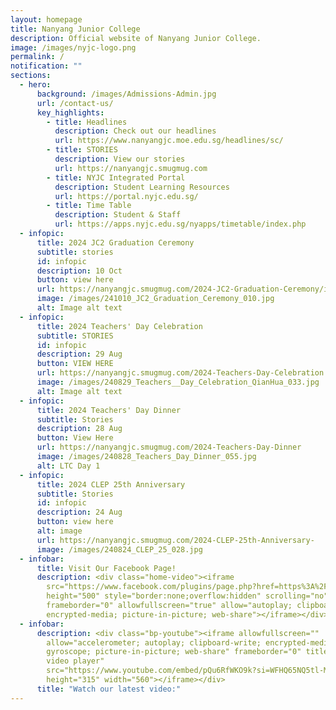 ```yaml
---
layout: homepage
title: Nanyang Junior College
description: Official website of Nanyang Junior College.
image: /images/nyjc-logo.png
permalink: /
notification: ""
sections:
  - hero:
      background: /images/Admissions-Admin.jpg
      url: /contact-us/
      key_highlights:
        - title: Headlines
          description: Check out our headlines
          url: https://www.nanyangjc.moe.edu.sg/headlines/sc/
        - title: STORIES
          description: View our stories
          url: https://nanyangjc.smugmug.com
        - title: NYJC Integrated Portal
          description: Student Learning Resources
          url: https://portal.nyjc.edu.sg/
        - title: Time Table
          description: Student & Staff
          url: https://apps.nyjc.edu.sg/nyapps/timetable/index.php
  - infopic:
      title: 2024 JC2 Graduation Ceremony
      subtitle: stories
      id: infopic
      description: 10 Oct
      button: view here
      url: https://nanyangjc.smugmug.com/2024-JC2-Graduation-Ceremony/i-zThhPBp/A
      image: /images/241010_JC2_Graduation_Ceremony_010.jpg
      alt: Image alt text
  - infopic:
      title: 2024 Teachers' Day Celebration
      subtitle: STORIES
      id: infopic
      description: 29 Aug
      button: VIEW HERE
      url: https://nanyangjc.smugmug.com/2024-Teachers-Day-Celebration
      image: /images/240829_Teachers__Day_Celebration_QianHua_033.jpg
      alt: Image alt text
  - infopic:
      title: 2024 Teachers' Day Dinner
      subtitle: Stories
      description: 28 Aug
      button: View Here
      url: https://nanyangjc.smugmug.com/2024-Teachers-Day-Dinner
      image: /images/240828_Teachers_Day_Dinner_055.jpg
      alt: LTC Day 1
  - infopic:
      title: 2024 CLEP 25th Anniversary
      subtitle: Stories
      id: infopic
      description: 24 Aug
      button: view here
      alt: image
      url: https://nanyangjc.smugmug.com/2024-CLEP-25th-Anniversary-
      image: /images/240824_CLEP_25_028.jpg
  - infobar:
      title: Visit Our Facebook Page!
      description: <div class="home-video"><iframe
        src="https://www.facebook.com/plugins/page.php?href=https%3A%2F%2Fwww.facebook.com%2FNanyangjc%2F&tabs=timeline&width=340&height=500&small_header=false&adapt_container_width=true&hide_cover=false&show_facepile=true&appId"
        height="500" style="border:none;overflow:hidden" scrolling="no"
        frameborder="0" allowfullscreen="true" allow="autoplay; clipboard-write;
        encrypted-media; picture-in-picture; web-share"></iframe></div>
  - infobar:
      description: <div class="bp-youtube"><iframe allowfullscreen=""
        allow="accelerometer; autoplay; clipboard-write; encrypted-media;
        gyroscope; picture-in-picture; web-share" frameborder="0" title="YouTube
        video player"
        src="https://www.youtube.com/embed/pQu6RfWKO9k?si=WFHQ65NQ5tl-M84f"
        height="315" width="560"></iframe></div>
      title: "Watch our latest video:"
---
```

